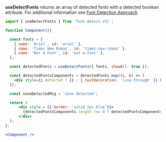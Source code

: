 <!-- # useDetectFonts -->
**useDetectFonts** returns an array of detected fonts with a detected boolean attribute. For additional information see [Font Detection Approach](#Font_Detection_Approach).
```jsx
import { useDetectFonts } from 'font-detect-rhl';

function Component(){

  const fonts = [
    { name: 'Arial', id: 'arial' },
    { name: 'Times New Roman', id: 'times-new-roman' },
    { name: 'Not A Font', id: 'not-a-font' },
  ];

  const detectedFonts = useDetectFonts({ fonts, showAll: true });

  const detectedFontsComponents = detectedFonts.map((i, k) => (
    <div style={i.detected ? {} : { textDecoration: 'line-through' }} key={k}>{i.name} detected: {i.detected.toString()}</div>
  ));

  const noneDetectedMsg = 'none detected';

  return (
      <div style = {{ border: 'solid 2px blue'}}>
        {detectedFontsComponents.length !== 0 ? detectedFontsComponents : noneDetectedMsg}
      </div>
  );
};

<Component />
```

